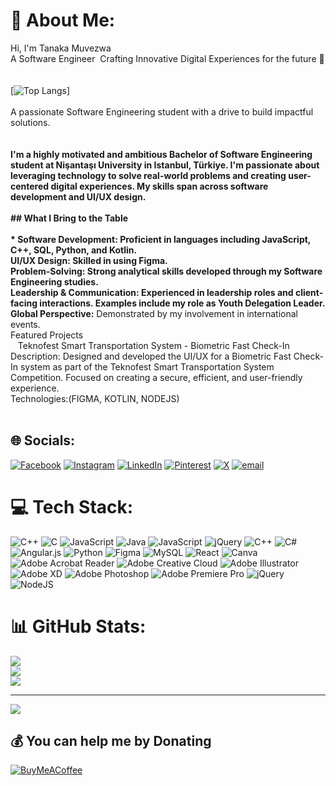 # 💫 About Me:
Hi, I'm Tanaka Muvezwa<br> A Software Engineer  Crafting Innovative Digital Experiences for the future 🚀<br><br><br>[![Top Langs](https://github-readme-stats.vercel.app/api/top-langs/?username=tanakamuvezwa&layout=compact&theme=visionary)]<br><br> A passionate Software Engineering student with a drive to build impactful solutions.**<br><br><br>I'm a highly motivated and ambitious Bachelor of Software Engineering student at Nişantaşı University in Istanbul, Türkiye. I'm passionate about leveraging technology to solve real-world problems and creating user-centered digital experiences. My skills span across software development and UI/UX design.<br><br>## What I Bring to the Table<br><br>* **Software Development:** Proficient in languages including JavaScript, C++, SQL, Python, and Kotlin.<br>UI/UX Design: Skilled in using Figma.<br>Problem-Solving: Strong analytical skills developed through my Software Engineering studies.<br>Leadership & Communication: Experienced in leadership roles and client-facing interactions. Examples include my role as Youth Delegation Leader.<br> Global Perspective:** Demonstrated by my involvement in international events.<br>Featured Projects<br>   Teknofest Smart Transportation System - Biometric Fast Check-In<br> Description: Designed and developed the UI/UX for a Biometric Fast Check-In system as part of the Teknofest Smart Transportation System Competition. Focused on creating a secure, efficient, and user-friendly experience.<br>Technologies:(FIGMA, KOTLIN, NODEJS)<br><br>


## 🌐 Socials:
[![Facebook](https://img.shields.io/badge/Facebook-%231877F2.svg?logo=Facebook&logoColor=white)](https://facebook.com/tanakamuvezwa) [![Instagram](https://img.shields.io/badge/Instagram-%23E4405F.svg?logo=Instagram&logoColor=white)](https://instagram.com/mr_muvezwa) [![LinkedIn](https://img.shields.io/badge/LinkedIn-%230077B5.svg?logo=linkedin&logoColor=white)](https://linkedin.com/in/tanaka-muvezwa) [![Pinterest](https://img.shields.io/badge/Pinterest-%23E60023.svg?logo=Pinterest&logoColor=white)](https://pinterest.com/tanakamuvezwa) [![X](https://img.shields.io/badge/X-black.svg?logo=X&logoColor=white)](https://x.com/eng_muvezwa) [![email](https://img.shields.io/badge/Email-D14836?logo=gmail&logoColor=white)](mailto:muvezwatanaka@gmail.com) 

# 💻 Tech Stack:
![C++](https://img.shields.io/badge/c++-%2300599C.svg?style=for-the-badge&logo=c%2B%2B&logoColor=white) ![C](https://img.shields.io/badge/c-%2300599C.svg?style=for-the-badge&logo=c&logoColor=white) ![JavaScript](https://img.shields.io/badge/javascript-%23323330.svg?style=for-the-badge&logo=javascript&logoColor=%23F7DF1E) ![Java](https://img.shields.io/badge/java-%23ED8B00.svg?style=for-the-badge&logo=openjdk&logoColor=white) ![JavaScript](https://img.shields.io/badge/javascript-%23323330.svg?style=for-the-badge&logo=javascript&logoColor=%23F7DF1E) ![jQuery](https://img.shields.io/badge/jquery-%230769AD.svg?style=for-the-badge&logo=jquery&logoColor=white) ![C++](https://img.shields.io/badge/c++-%2300599C.svg?style=for-the-badge&logo=c%2B%2B&logoColor=white) ![C#](https://img.shields.io/badge/c%23-%23239120.svg?style=for-the-badge&logo=csharp&logoColor=white) ![Angular.js](https://img.shields.io/badge/angular.js-%23E23237.svg?style=for-the-badge&logo=angularjs&logoColor=white) ![Python](https://img.shields.io/badge/python-3670A0?style=for-the-badge&logo=python&logoColor=ffdd54) ![Figma](https://img.shields.io/badge/figma-%23F24E1E.svg?style=for-the-badge&logo=figma&logoColor=white) ![MySQL](https://img.shields.io/badge/mysql-4479A1.svg?style=for-the-badge&logo=mysql&logoColor=white) ![React](https://img.shields.io/badge/react-%2320232a.svg?style=for-the-badge&logo=react&logoColor=%2361DAFB) ![Canva](https://img.shields.io/badge/Canva-%2300C4CC.svg?style=for-the-badge&logo=Canva&logoColor=white) ![Adobe Acrobat Reader](https://img.shields.io/badge/Adobe%20Acrobat%20Reader-EC1C24.svg?style=for-the-badge&logo=Adobe%20Acrobat%20Reader&logoColor=white) ![Adobe Creative Cloud](https://img.shields.io/badge/Adobe%20Creative%20Cloud-DA1F26.svg?style=for-the-badge&logo=Adobe%20Creative%20Cloud&logoColor=white) ![Adobe Illustrator](https://img.shields.io/badge/adobe%20illustrator-%23FF9A00.svg?style=for-the-badge&logo=adobe%20illustrator&logoColor=white) ![Adobe XD](https://img.shields.io/badge/Adobe%20XD-470137?style=for-the-badge&logo=Adobe%20XD&logoColor=#FF61F6) ![Adobe Photoshop](https://img.shields.io/badge/adobe%20photoshop-%2331A8FF.svg?style=for-the-badge&logo=adobe%20photoshop&logoColor=white) ![Adobe Premiere Pro](https://img.shields.io/badge/Adobe%20Premiere%20Pro-9999FF.svg?style=for-the-badge&logo=Adobe%20Premiere%20Pro&logoColor=white) ![jQuery](https://img.shields.io/badge/jquery-%230769AD.svg?style=for-the-badge&logo=jquery&logoColor=white) ![NodeJS](https://img.shields.io/badge/node.js-6DA55F?style=for-the-badge&logo=node.js&logoColor=white)
# 📊 GitHub Stats:
![](https://github-readme-stats.vercel.app/api?username=tanakamuvezwa&theme=dark&hide_border=false&include_all_commits=false&count_private=false)<br/>
![](https://nirzak-streak-stats.vercel.app/?user=tanakamuvezwa&theme=dark&hide_border=false)<br/>
![](https://github-readme-stats.vercel.app/api/top-langs/?username=tanakamuvezwa&theme=dark&hide_border=false&include_all_commits=false&count_private=false&layout=compact)

---
[![](https://visitcount.itsvg.in/api?id=tanakamuvezwa&icon=0&color=0)](https://visitcount.itsvg.in)

  ## 💰 You can help me by Donating
  [![BuyMeACoffee](https://img.shields.io/badge/Buy%20Me%20a%20Coffee-ffdd00?style=for-the-badge&logo=buy-me-a-coffee&logoColor=black)](https://buymeacoffee.com/tanakamuvezwa) 

  
<!-- Proudly created with GPRM ( https://gprm.itsvg.in ) -->
